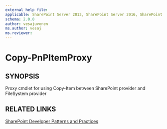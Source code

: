 ```yaml
---
external help file:
applicable: SharePoint Server 2013, SharePoint Server 2016, SharePoint Server 2019, SharePoint Online
schema: 2.0.0
author: vesajuvonen
ms.author: vesaj
ms.reviewer:
---
```

# Copy-PnPItemProxy

## SYNOPSIS
Proxy cmdlet for using Copy-Item between SharePoint provider and FileSystem provider

## RELATED LINKS

[SharePoint Developer Patterns and Practices](https://aka.ms/sppnp)
